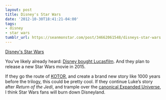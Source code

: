 ```yaml
---
layout: post
title: Disney's Star Wars
date: '2012-10-30T18:41:21-04:00'
tags:
- disney
- star wars
tumblr_url: https://seanmonstar.com/post/34662061548/disneys-star-wars
---
```

[Disney's Star Wars](http://thewaltdisneycompany.com/disney-news/press-releases/2012/10/disney-acquire-lucasfilm-ltd)  

You’ve likely already heard: [Disney bought Lucasfilm](http://thewaltdisneycompany.com/disney-news/press-releases/2012/10/disney-acquire-lucasfilm-ltd). And they plan to release a new Star Wars movie in 2015.

If they go the route of [KOTOR](http://en.wikipedia.org/wiki/Star_Wars:_Knights_of_the_Old_Republic), and create a brand new story like 1000 years before the trilogy, this could be pretty cool. If they continue Luke’s story after _Return of the Jedi_, and trample over the [canonical Expanded Universe](http://en.wikipedia.org/wiki/Star_Wars_Expanded_Universe), I think Star Wars fans will burn down Disneyland.

